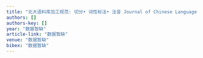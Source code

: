 ```yaml
---
title: "北大语料库加工规范: 切分• 词性标注• 注音 Journal of Chinese Language and Computing"
authors: []
authors-key: []
year: "数据暂缺"
article-link: "数据暂缺"
venue: "数据暂缺"
bibex: "数据暂缺"
---
```

